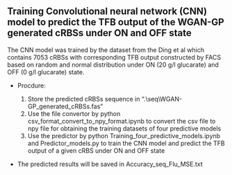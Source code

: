 ## Training Convolutional neural network (CNN) model to predict the TFB output of the WGAN-GP generated cRBSs under ON and OFF state

The CNN model was trained by the dataset from the Ding et al which contains 7053 cRBSs with corresponding TFB output constructed by FACS based on random and normal distribution under ON (20 g/l glucarate) and OFF (0 g/l glucarate) state.

- Procdure:

  1. Store the predicted cRBSs sequence in “.\seq\WGAN-GP_generated_cRBSs.fas”
  2. Use the file convertor by python csv_format_convert_to_npy_format.ipynb to convert the csv file to npy file for obtaining the training datasets of four predictive models
  3. Use the predictor by python Training_four_predictive_models.ipynb and Predictor_models.py to train the CNN model and predict the TFB output of a given cRBS under ON and OFF state
- The predicted results will be saved in Accuracy_seq_Flu_MSE.txt